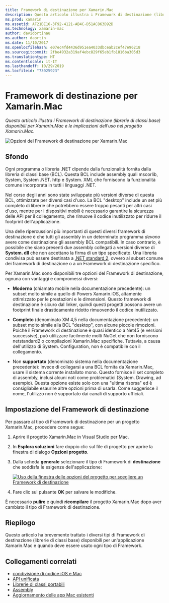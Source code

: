 ```yaml
---
title: Framework di destinazione per Xamarin.Mac
description: Questo articolo illustra i Framework di destinazione (librerie di classi base) disponibili per Xamarin.Mac e le implicazioni dell'uso nel progetto Xamarin.Mac.
ms.prod: xamarin
ms.assetid: AF21BE16-3F92-4121-AB4C-D51AC863D92D
ms.technology: xamarin-mac
author: davidortinau
ms.author: daortin
ms.date: 11/10/2017
ms.openlocfilehash: e07ec4fd4436d951ea4033dbceab2cef47e96218
ms.sourcegitcommit: 2fbe4932a319af4ebc829f65eb1fb1816ba305d3
ms.translationtype: HT
ms.contentlocale: it-IT
ms.lasthandoff: 10/29/2019
ms.locfileid: "73025923"
---
```

# <a name="target-framework-for-xamarinmac"></a>Framework di destinazione per Xamarin.Mac

_Questo articolo illustra i Framework di destinazione (librerie di classi base) disponibili per Xamarin.Mac e le implicazioni dell'uso nel progetto Xamarin.Mac._

![Opzioni del Framework di destinazione per Xamarin.Mac](target-framework-images/select-target.png "Opzioni del Framework di destinazione per Xamarin.Mac")

## <a name="background"></a>Sfondo

Ogni programma o libreria .NET dipende dalla funzionalità fornita dalla libreria di classi base (BCL). Questa BCL include assembly quali mscorlib, System, System .NET. http e System. XML che forniscono la funzionalità comune incorporata in tutti i linguaggi .NET.

Nel corso degli anni sono state sviluppate più versioni diverse di questa BCL, ottimizzate per diversi casi d'uso. La BCL "desktop" include un set più completo di librerie che potrebbero essere troppo pesanti per altri casi d'uso, mentre per i dispositivi mobili è necessario garantire la sicurezza delle API per il collegamento, che rimuove il codice inutilizzato per ridurre il footprint dell'applicazione.

Una delle ripercussioni più importanti di questi diversi framework di destinazione è che tutti gli assembly in un determinato programma *devono* avere come destinazione gli assembly BCL compatibili. In caso contrario, è possibile che siano presenti due assembly collegati a versioni diverse di **System. dll** che non accettano la firma di un tipo specificato. Una libreria condivisa può essere destinata a [.NET standard 2](https://blog.xamarin.com/share-code-net-standard-2-0/), ovvero al subset comune dei framework di destinazione o a un Framework di destinazione specifico.

Per Xamarin.Mac sono disponibili tre opzioni del Framework di destinazione, ognuna con vantaggi e compromessi diversi:

- **Moderno** (chiamato mobile nella documentazione precedente): un subset molto simile a quello di Powers Xamarin.iOS, altamente ottimizzato per le prestazioni e le dimensioni. Questo framework di destinazione è sicuro dal linker, quindi questi progetti possono avere un footprint finale drasticamente ridotto rimuovendo il codice inutilizzato.

- **Completo** (denominato XM 4,5 nella documentazione precedente): un subset molto simile alla BCL "desktop", con alcune piccole rimozioni. Poiché il Framework di destinazione è quasi identico a Net45 (e versioni successive), può utilizzare facilmente molti NuGet che non forniscono netstandard2 o compilazioni Xamarin.Mac specifiche. Tuttavia, a causa dell'utilizzo di System. Configuration, non è compatibile con il collegamento.

- Non **supportato** (denominato sistema nella documentazione precedente): invece di collegarsi a una BCL fornita da Xamarin.Mac, usare il sistema corrente installato mono. Questo fornisce il set completo di assembly, inclusi alcuni noti come problematici (System. Drawing, ad esempio). Questa opzione esiste solo con una "ultima risorsa" ed è consigliabile esaurire altre opzioni prima di usarla. Come suggerisce il nome, l'utilizzo non è supportato dai canali di supporto ufficiali.

## <a name="setting-the-target-framework"></a>Impostazione del Framework di destinazione

Per passare al tipo di Framework di destinazione per un progetto Xamarin.Mac, procedere come segue:

1. Aprire il progetto Xamarin.Mac in Visual Studio per Mac.
2. In **Esplora soluzioni** fare doppio clic sul file di progetto per aprire la finestra di dialogo **Opzioni progetto**.
3. Dalla scheda **generale** selezionare il tipo di Framework di **destinazione** che soddisfa le esigenze dell'applicazione:

    [![Uso della finestra delle opzioni del progetto per scegliere un Framework di destinazione](target-framework-images/select-target-full.png "Uso della finestra delle opzioni del progetto per scegliere un Framework di destinazione")](target-framework-images/select-target-full-large.png#lightbox)

4. Fare clic sul pulsante **OK** per salvare le modifiche.

È necessario **pulire** e quindi **ricompilare** il progetto Xamarin.Mac dopo aver cambiato il tipo di Framework di destinazione.

## <a name="summary"></a>Riepilogo

Questo articolo ha brevemente trattato i diversi tipi di Framework di destinazione (librerie di classi base) disponibili per un'applicazione Xamarin.Mac e quando deve essere usato ogni tipo di Framework.

## <a name="related-links"></a>Collegamenti correlati

- [condivisione di codice iOS e Mac](~/cross-platform/macios/index.md)
- [API unificata](~/cross-platform/macios/unified/index.md)
- [Librerie di classi portabili](~/cross-platform/app-fundamentals/pcl.md)
- [Assembly](~/cross-platform/internals/available-assemblies.md)
- [Aggiornamento delle app Mac esistenti](~/cross-platform/macios/unified/updating-mac-apps.md)
